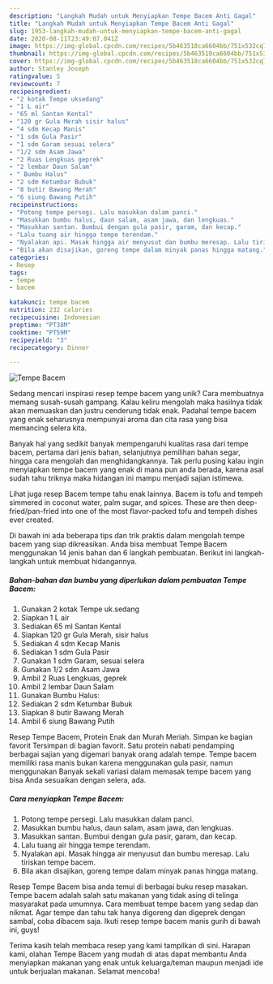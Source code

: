 ```yaml
---
description: "Langkah Mudah untuk Menyiapkan Tempe Bacem Anti Gagal"
title: "Langkah Mudah untuk Menyiapkan Tempe Bacem Anti Gagal"
slug: 1953-langkah-mudah-untuk-menyiapkan-tempe-bacem-anti-gagal
date: 2020-08-11T23:49:07.041Z
image: https://img-global.cpcdn.com/recipes/5b463518ca6604bb/751x532cq70/tempe-bacem-foto-resep-utama.jpg
thumbnail: https://img-global.cpcdn.com/recipes/5b463518ca6604bb/751x532cq70/tempe-bacem-foto-resep-utama.jpg
cover: https://img-global.cpcdn.com/recipes/5b463518ca6604bb/751x532cq70/tempe-bacem-foto-resep-utama.jpg
author: Stanley Joseph
ratingvalue: 5
reviewcount: 7
recipeingredient:
- "2 kotak Tempe uksedang"
- "1 L air"
- "65 ml Santan Kental"
- "120 gr Gula Merah sisir halus"
- "4 sdm Kecap Manis"
- "1 sdm Gula Pasir"
- "1 sdm Garam sesuai selera"
- "1/2 sdm Asam Jawa"
- "2 Ruas Lengkuas geprek"
- "2 lembar Daun Salam"
- " Bumbu Halus"
- "2 sdm Ketumbar Bubuk"
- "8 butir Bawang Merah"
- "6 siung Bawang Putih"
recipeinstructions:
- "Potong tempe persegi. Lalu masukkan dalam panci."
- "Masukkan bumbu halus, daun salam, asam jawa, dan lengkuas."
- "Masukkan santan. Bumbui dengan gula pasir, garam, dan kecap."
- "Lalu tuang air hingga tempe terendam."
- "Nyalakan api. Masak hingga air menyusut dan bumbu meresap. Lalu tiriskan tempe bacem."
- "Bila akan disajikan, goreng tempe dalam minyak panas hingga matang."
categories:
- Resep
tags:
- tempe
- bacem

katakunci: tempe bacem 
nutrition: 232 calories
recipecuisine: Indonesian
preptime: "PT38M"
cooktime: "PT59M"
recipeyield: "3"
recipecategory: Dinner

---
```



![Tempe Bacem](https://img-global.cpcdn.com/recipes/5b463518ca6604bb/751x532cq70/tempe-bacem-foto-resep-utama.jpg)

Sedang mencari inspirasi resep tempe bacem yang unik? Cara membuatnya memang susah-susah gampang. Kalau keliru mengolah maka hasilnya tidak akan memuaskan dan justru cenderung tidak enak. Padahal tempe bacem yang enak seharusnya mempunyai aroma dan cita rasa yang bisa memancing selera kita.

Banyak hal yang sedikit banyak mempengaruhi kualitas rasa dari tempe bacem, pertama dari jenis bahan, selanjutnya pemilihan bahan segar, hingga cara mengolah dan menghidangkannya. Tak perlu pusing kalau ingin menyiapkan tempe bacem yang enak di mana pun anda berada, karena asal sudah tahu triknya maka hidangan ini mampu menjadi sajian istimewa.

Lihat juga resep Bacem tempe tahu enak lainnya. Bacem is tofu and tempeh simmered in coconut water, palm sugar, and spices. These are then deep-fried/pan-fried into one of the most flavor-packed tofu and tempeh dishes ever created.


Di bawah ini ada beberapa tips dan trik praktis dalam mengolah tempe bacem yang siap dikreasikan. Anda bisa membuat Tempe Bacem menggunakan 14 jenis bahan dan 6 langkah pembuatan. Berikut ini langkah-langkah untuk membuat hidangannya.

<!--inarticleads1-->

##### Bahan-bahan dan bumbu yang diperlukan dalam pembuatan Tempe Bacem:

1. Gunakan 2 kotak Tempe uk.sedang
1. Siapkan 1 L air
1. Sediakan 65 ml Santan Kental
1. Siapkan 120 gr Gula Merah, sisir halus
1. Sediakan 4 sdm Kecap Manis
1. Sediakan 1 sdm Gula Pasir
1. Gunakan 1 sdm Garam, sesuai selera
1. Gunakan 1/2 sdm Asam Jawa
1. Ambil 2 Ruas Lengkuas, geprek
1. Ambil 2 lembar Daun Salam
1. Gunakan  Bumbu Halus:
1. Sediakan 2 sdm Ketumbar Bubuk
1. Siapkan 8 butir Bawang Merah
1. Ambil 6 siung Bawang Putih


Resep Tempe Bacem, Protein Enak dan Murah Meriah. Simpan ke bagian favorit Tersimpan di bagian favorit. Satu protein nabati pendamping berbagai sajian yang digemari banyak orang adalah tempe. Tempe bacem memiliki rasa manis bukan karena menggunakan gula pasir, namun menggunakan Banyak sekali variasi dalam memasak tempe bacem yang bisa Anda sesuaikan dengan selera, ada. 

<!--inarticleads2-->

##### Cara menyiapkan Tempe Bacem:

1. Potong tempe persegi. Lalu masukkan dalam panci.
1. Masukkan bumbu halus, daun salam, asam jawa, dan lengkuas.
1. Masukkan santan. Bumbui dengan gula pasir, garam, dan kecap.
1. Lalu tuang air hingga tempe terendam.
1. Nyalakan api. Masak hingga air menyusut dan bumbu meresap. Lalu tiriskan tempe bacem.
1. Bila akan disajikan, goreng tempe dalam minyak panas hingga matang.


Resep Tempe Bacem bisa anda temui di berbagai buku resep masakan. Tempe bacem adalah salah satu makanan yang tidak asing di telinga masyarakat pada umumnya. Cara membuat tempe bacem yang sedap dan nikmat. Agar tempe dan tahu tak hanya digoreng dan digeprek dengan sambal, coba dibacem saja. Ikuti resep tempe bacem manis gurih di bawah ini, guys! 

Terima kasih telah membaca resep yang kami tampilkan di sini. Harapan kami, olahan Tempe Bacem yang mudah di atas dapat membantu Anda menyiapkan makanan yang enak untuk keluarga/teman maupun menjadi ide untuk berjualan makanan. Selamat mencoba!
